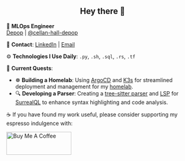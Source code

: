 <h2 align="center">Hey there 👋</h2>

👔 **MLOps Engineer**  
[Depop](https://depop.com) | [@cellan-hall-depop](https://github.com/cellan-hall-depop)

📧 **Contact**: [LinkedIn](https://www.linkedin.com/in/cellan-hall/) | [Email](mailto:me@cellanhall.co.uk)

⚙️ **Technologies I Use Daily**: `.py`, `.sh`, `.sql`, `.rs`, `.tf`

🦄 **Current Quests**:  
- ☸️ **Building a Homelab**: Using [ArgoCD](https://argo-cd.readthedocs.io/en/stable/) and [K3s](https://k3s.io/) for streamlined deployment and management for my [homelab](https://github.com/Ce11an/the-shire).  
- 🔍 **Developing a Parser**: Creating a [tree-sitter parser](https://github.com/Ce11an/tree-sitter-surrealql) and [LSP](https://github.com/Ce11an/surrealql-lsp) for [SurrealQL](https://surrealdb.com/docs/surrealql) to enhance syntax highlighting and code analysis.

☕ If you have found my work useful, please consider supporting my espresso indulgence with:

<a href="https://www.buymeacoffee.com/ce11an" target="_blank"><img src="https://cdn.buymeacoffee.com/buttons/v2/default-yellow.png" alt="Buy Me A Coffee" style="height: 60px !important;width: 170px !important;" ></a>

